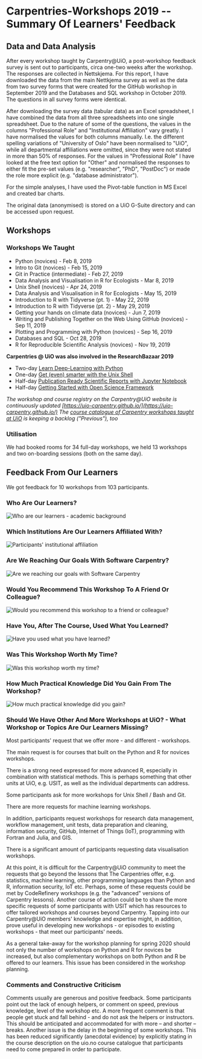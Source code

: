 # Carpentries-Workshops 2019 -- Summary Of Learners' Feedback

## Data and Data Analysis

After every workshop taught by Carpentry@UiO, a post-workshop feedback survey is sent out to participants, circa one-two weeks after the workshop. The responses are collected in Nettskjema. For this report, I have downloaded the data from the main Nettkjema survey as well as the data from two survey forms that were created for the GitHub workshop in September 2019 and the Databases and SQL workshop in October 2019. The questions in all survey forms were identical.

After downloading the survey data (tabular data) as an Excel spreadsheet, I have combined the data from all three spreadsheets into one single spreadsheet. Due to the nature of some of the questions, the values in the columns "Professional Role" and "Institutional Affiliation" vary greatly. I have normalised the values for both columns manually. I.e. the different spelling variations of "University of Oslo" have been normalised to "UiO", while all departmental affiliations were omitted, since they were not stated in more than 50% of responses. For the values in "Professional Role" I have looked at the free text option for "Other" and normalised the responses to either fit the pre-set values (e.g. "researcher", "PhD", "PostDoc") or made the role more explicit (e.g. "database administrator").

For the simple analyses, I have used the Pivot-table function in MS Excel and created bar charts.

The original data (anonymised) is stored on a UiO G-Suite directory and can be accessed upon request.

## Workshops

### Workshops We Taught

* Python (novices) - Feb 8, 2019
* Intro to Git (novices) - Feb 15, 2019
* Git in Practice (intermediate) - Feb 27, 2019
* Data Analysis and Visualisation in R for Ecologists - Mar 8, 2019
* Unix Shell (novices) - Apr 24, 2019
* Data Analysis and Visualisation in R for Ecologists - May 15, 2019
* Introduction to R with Tidyverse (pt. 1) - May 22, 2019
* Introduction to R with Tidyverse (pt. 2) - May 29, 2019
* Getting your hands on climate data (novices) - Jun 7, 2019
* Writing and Publishing Together on the Web Using GitHub (novices) - Sep 11, 2019
* Plotting and Programming with Python (novices) - Sep 16, 2019
* Databases and SQL - Oct 28, 2019
* R for Reproducible Scientific Analysis (novices) - Nov 19, 2019

**Carpentries @ UiO was also involved in the ResearchBazaar 2019**

-   Two-day  [Learn Deep-Learning with Python](https://www.ub.uio.no/english/courses-events/events/all-libraries/2019/research-bazaar/190109_DeepLearning.html)
-   One-day  [Get (even) smarter with the Unix Shell](https://www.ub.uio.no/english/courses-events/events/all-libraries/2019/research-bazaar/190109_UnixShell.html)
-   Half-day  [Publication Ready Scientific Reports with Jupyter Notebook](https://www.ub.uio.no/english/courses-events/events/all-libraries/2019/research-bazaar/190110_Jupyter.html)
-   Half-day  [Getting Started with Open Science Framework](https://www.ub.uio.no/english/courses-events/events/all-libraries/2019/research-bazaar/190110_OpenScienceFramework.html)

*The workshop and course registry on the Carpentry@UiO website is continuously updated [https://uio-carpentry.github.io/](https://uio-carpentry.github.io/)*
*The [course catalogue of Carpentry workshops taught at UiO](https://www.ub.uio.no/english/courses-events/courses/other/Carpentry/CarpentryWorkshops/) is keeping a backlog ("Previous"), too*

### Utilisation

We had booked rooms for 34 full-day workshops, we held 13 workshops and two on-boarding sessions (both on the same day).

## Feedback From Our Learners

We got feedback for 10 workshops from 103 participants.

### Who Are Our Learners?

![Who are our learners - academic background](images/uio-carpentry_eval_2019_chart_role.png)

### Which Institutions Are Our Learners Affiliated With?

![Participants' institutional affiliation](images/uio-carpentry_eval_2019_chart_institution.png)

### Are We Reaching Our Goals With Software Carpentry?

![Are we reaching our goals with Software Carpentry](images/uio-carpentry_eval_2019_chart_goals-reached.png)

### Would You Recommend This Workshop To A Friend Or Colleague?

![Would you recommend this workshop to a friend or colleague?](images/uio-carpentry_eval_2019_chart_recommendation.png)

### Have You, After The Course, Used What You Learned?

![Have you used what you have learned?](images/uio-carpentry_eval_2019_chart_used-it.png)

### Was This Workshop Worth My Time?

![Was this workshop worth my time?](images/uio-carpentry_eval_2019_chart_worth-it.png)

### How Much Practical Knowledge Did You Gain From The Workshop?

![How much practical knowledge did you gain?](images/uio-carpentry_eval_2019_chart_practical-knowledge.png)

### Should We Have Other And More Workshops at UiO? - What Workshop or Topics Are Our Learners Missing?

Most participants' request that we offer more - and different - workshops.

The main request is for courses that built on the Python and R for novices workshops.

There is a strong need expressed for more advanced R, especially in combination with statistical methods. This is perhaps something that other units at UiO, e.g. USIT, as well as the individual departments can address.

Some participants ask for more workshops for Unix Shell / Bash and Git.

There are more requests for machine learning workshops.

In addition, participants request workshops for research data management, workflow management, unit tests, data preparation and cleaning, information security, GitHub, Internet of Things (IoT), programming with Fortran and Julia, and GIS.

There is a significant amount of participants requesting data visualisation workshops.

At this point, it is difficult for the Carpentry@UiO community to meet the requests that go beyond the lessons that The Carpentries offer, e.g. statistics, machine learning, other programming languages than Python and R, information security, IoT etc. Perhaps, some of these requests could be met by CodeRefinery workshops (e.g. the "advanced" versions of Carpentry lessons). Another course of action could be to share the more specific requests of some participants with USIT which has resources to offer tailored workshops and courses beyond Carpentry. Tapping into our Carpentry@UiO members' knowledge and expertise might, in addition, prove useful in developing new workshops - or episodes to existing workshops - that meet our participants' needs.

As a general take-away for the workshop planning for spring 2020 should not only the number of workshops on Python and R for novices be increased, but also complementary workshops on both Python and R be offered to our learners. This issue has been considered in the workshop planning.

### Comments and Constructive Criticism

Comments usually are generous and positive feedback. Some participants point out the lack of enough helpers, or comment on speed, previous knowledge, level of the workshop etc. A more frequent comment is that people get stuck and fall behind - and do not ask the helpers or instructors. This should be anticipated and accommodated for with more – and shorter – breaks. Another issue is the delay in the beginning of some workshops. This has been reduced significantly (anecdotal evidence) by explicitly stating in the course description on the uio.no course catalogue that participants need to come prepared in order to participate.
